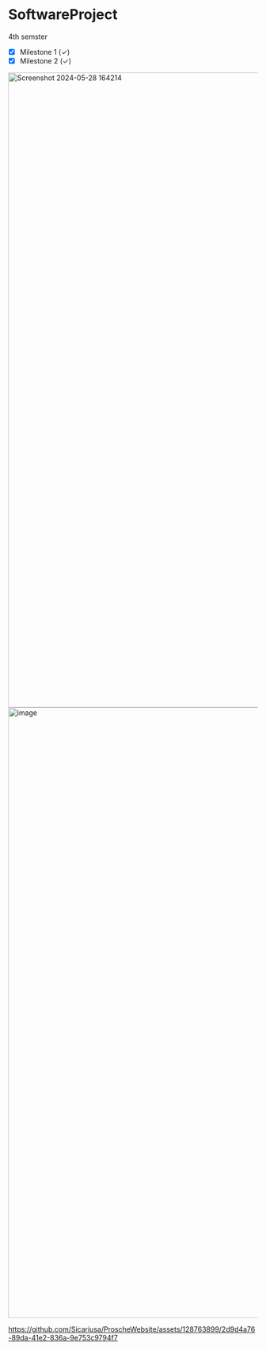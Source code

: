 # SoftwareProject
4th semster


- [x] Milestone 1 (✓)
- [x] Milestone 2 (✓)

<img width="1280" alt="Screenshot 2024-05-28 164214" src="https://github.com/Sicariusa/ProscheWebsite/assets/128763899/1f469d86-e433-4c88-840e-8131b64f7952">
<img width="1231" alt="image" src="https://github.com/Sicariusa/ProscheWebsite/assets/128763899/7b6c97f8-382b-41d4-86fd-d22c4a2e5dc2">


https://github.com/Sicariusa/ProscheWebsite/assets/128763899/2d9d4a76-89da-41e2-836a-9e753c9794f7

